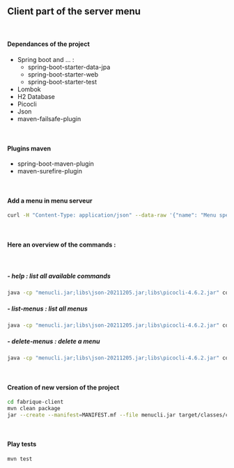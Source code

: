 ## Client part of the server menu

<br>

#### Dependances of the project

- Spring boot and ... :
  - spring-boot-starter-data-jpa
  - spring-boot-starter-web
  - spring-boot-starter-test
- Lombok
- H2 Database
- Picocli
- Json
- maven-failsafe-plugin

<br>

#### Plugins maven

- spring-boot-maven-plugin
- maven-surefire-plugin

<br>

#### Add a menu in menu serveur
```bash
curl -H "Content-Type: application/json" --data-raw '{"name": "Menu spécial scout", "dishes": [{"name": "Salade composée assaisonné aux herbes de prairies"},{"name": "Poisson acheté faute de prise"}, {"name": "Bananes au chocolat, ouf !"}]}' https://fabrique-menu.herokuapp.com/menus
```

<br>

#### Here an overview of the commands :

<br>

##### - help : list all available commands
```bash
java -cp "menucli.jar;libs\json-20211205.jar;libs\picocli-4.6.2.jar" com.cicdlectures.menucli.Menucli help
```

##### - list-menus : list all menus
```bash
java -cp "menucli.jar;libs\json-20211205.jar;libs\picocli-4.6.2.jar" com.cicdlectures.menucli.Menucli list-menus
```

##### - delete-menus : delete a menu
```bash
java -cp "menucli.jar;libs\json-20211205.jar;libs\picocli-4.6.2.jar" com.cicdlectures.menucli.Menucli delete-menus id
```

<br>

#### Creation of new version of the project

```bash
cd fabrique-client
mvn clean package
jar --create --manifest=MANIFEST.mf --file menucli.jar target/classes/com/cicdlectures/menucli/Menucli.class
```

<br>

#### Play tests
```bash
mvn test
```